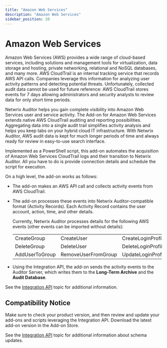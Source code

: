 ```yaml
---
title: "Amazon Web Services"
description: "Amazon Web Services"
sidebar_position: 20
---
```


# Amazon Web Services

Amazon Web Services (AWS) provides a wide range of cloud-based services, including solutions and
management tools for virtualization, data storage and hosting, private networking, relational and
NoSQL databases, and many more. AWS CloudTrail is an internal tracking service that records AWS API
calls. Companies leverage this information for analyzing user activity patterns and detecting
potential threats. Unfortunately, collected audit data cannot be used for future reference: AWS
CloudTrail stores events for 7 days allowing administrators and security analysts to review data for
only short time periods.

Netwrix Auditor helps you gain complete visibility into Amazon Web Services user and service
activity. The Add-on for Amazon Web Services extends native AWS CloudTrail auditing and reporting
possibilities. Aggregating data into a single audit trail simplifies activity analysis and helps you
keep tabs on your hybrid cloud IT infrastructure. With Netwrix Auditor, AWS audit data is kept for
much longer periods of time and always ready for review in easy-to-use search interface.

Implemented as a PowerShell script, this add-on automates the acquisition of Amazon Web Services
CloudTrail logs and their transition to Netwrix Auditor. All you have to do is provide connection
details and schedule the script for execution.

On a high level, the add-on works as follows:

- The add-on makes an AWS API call and collects activity events from AWS CloudTrail.
- The add-on processes these events into Netwrix Auditor-compatible format (Activity Records). Each
  Activity Record contains the user account, action, time, and other details.

    Currently, Netwrix Auditor processes details for the following AWS events (other events can be
    imported without details):

    |                |                     |                    |                 |
    | -------------- | ------------------- | ------------------ | --------------- |
    | CreateGroup    | CreateUser          | CreateLoginProfile | CreateAccessKey |
    | DeleteGroup    | DeleteUser          | DeleteLoginProfile | DeleteAccessKey |
    | AddUserToGroup | RemoveUserFromGroup | UpdateLoginProfile | UpdateAccessKey |

- Using the Integration API, the add-on sends the activity events to the Auditor Server, which
  writes them to the **Long-Term Archive** and the **Audit Database**.

See the [Integration API](/docs/auditor/10.8/api/overview.md) topic for additional information.

## Compatibility Notice

Make sure to check your product version, and then review and update your add-ons and scripts
leveraging the Integration API. Download the latest add-on version in the Add-on Store.

See the [Integration API](/docs/auditor/10.8/api/overview.md) topic for additional information about schema
updates.
